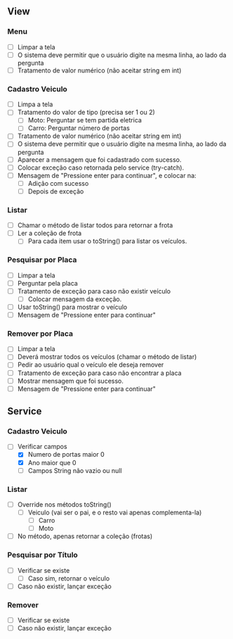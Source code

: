 ## View
### Menu
* [ ] Limpar a tela
* [ ] O sistema deve permitir que o usuário digite na mesma linha, ao lado da pergunta
* [ ] Tratamento de valor numérico (não aceitar string em int)

### Cadastro Veiculo
* [ ] Limpa a tela
* [ ] Tratamento do valor de tipo (precisa ser 1 ou 2)
  * [ ] Moto: Perguntar se tem partida eletrica
  * [ ] Carro: Perguntar número de portas
* [ ] Tratamento de valor numérico (não aceitar string em int)
* [ ] O sistema deve permitir que o usuário digite na mesma linha, ao lado da pergunta
* [ ] Aparecer a mensagem que foi cadastrado com sucesso.
* [ ] Colocar exceção caso retornada pelo service (try-catch).
* [ ] Mensagem de "Pressione enter para continuar", e colocar na:
  * [ ] Adição com sucesso
  * [ ] Depois de exceção

### Listar
* [ ] Chamar o método de listar todos para retornar a frota
* [ ] Ler a coleção de frota
  * [ ] Para cada item usar o toString() para listar os veículos.
  
### Pesquisar por Placa
* [ ] Limpar a tela
* [ ] Perguntar pela placa
* [ ] Tratamento de exceção para caso não existir veículo
  * [ ] Colocar mensagem da exceção.
* [ ] Usar toString() para mostrar o veículo
* [ ] Mensagem de "Pressione enter para continuar"

### Remover por Placa
* [ ] Limpar a tela
* [ ] Deverá mostrar todos os veículos (chamar o método de listar)
* [ ] Pedir ao usuário qual o veículo ele deseja remover
* [ ] Tratamento de exceção para caso não encontrar a placa
* [ ] Mostrar mensagem que foi sucesso.
* [ ] Mensagem de "Pressione enter para continuar"

## Service
### Cadastro Veiculo
* [ ] Verificar campos
  * [X] Numero de portas maior 0
  * [X] Ano maior que 0
  * [ ] Campos String não vazio ou null

### Listar
* [ ] Override nos métodos toString()
  * [ ] Veiculo (vai ser o pai, e o resto vai apenas complementa-la)
    * [ ] Carro
    * [ ] Moto
* [ ] No método, apenas retornar a coleção (frotas)

### Pesquisar por Título
* [ ] Verificar se existe
  * [ ] Caso sim, retornar o veículo
* [ ] Caso não existir, lançar exceção

### Remover
* [ ] Verificar se existe
* [ ] Caso não existir, lançar exceção